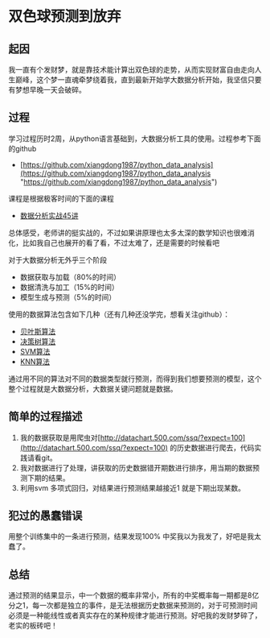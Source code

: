 # 双色球预测到放弃
## 起因
我一直有个发财梦，就是靠技术能计算出双色球的走势，从而实现财富自由走向人生巅峰，这个梦一直魂牵梦绕着我，直到最新开始学大数据分析开始，我坚信只要有梦想早晚一天会破碎。
## 过程
学习过程历时2周，从python语言基础到，大数据分析工具的使用。过程参考下面的github
* [https://github.com/xiangdong1987/python_data_analysis](https://github.com/xiangdong1987/python_data_analysis "https://github.com/xiangdong1987/python_data_analysis")

课程是根据极客时间的下面的课程
* [数据分析实战45讲](https://time.geekbang.org/column/intro/147 "数据分析实战")

总体感受，老师讲的挺实战的，不过如果讲原理也太多太深的数学知识也很难消化，比如我自己也展开的看了看，不过太难了，还是需要的时候看吧

对于大数据分析无外乎三个阶段

* 数据获取与加载（80%的时间）
* 数据清洗与加工（15%的时间）
* 模型生成与预测（5%的时间）

使用的数据算法包含如下几种（还有几种还没学完，想看关注github）：

* [贝叶斯算法](https://github.com/xiangdong1987/python_data_analysis/tree/master/algorithm/Bayes "贝叶斯算法")
* [决策树算法](https://github.com/xiangdong1987/python_data_analysis/tree/master/algorithm/decisionTree "决策树算法")
* [SVM算法](https://github.com/xiangdong1987/python_data_analysis/tree/master/algorithm/svm "SVM算法")
* [KNN算法](https://github.com/xiangdong1987/python_data_analysis/tree/master/algorithm/KNN "KNN算法")

通过用不同的算法对不同的数据类型就行预测，而得到我们想要预测的模型，这个整个过程就是大数据分析，大数据关键问题就是数据。
## 简单的过程描述
1. 我的数据获取是用爬虫对[http://datachart.500.com/ssq/?expect=100](http://datachart.500.com/ssq/?expect=100) 的历史数据进行爬去，代码实践请看git。
2. 我对数据进行了处理，讲获取的历史数据错开期数进行排序，用当期的数据预测下期的结果。
3. 利用svm 多项式回归，对结果进行预测结果越接近1 就是下期出现某数。
## 犯过的愚蠢错误
用整个训练集中的一条进行预测，结果发现100% 中奖我以为我发了，好吧是我太蠢了。
## 总结
通过预测的结果显示，中一个数据的概率非常小，所有的中奖概率每一期都是8亿分之1，每一次都是独立的事件，是无法根据历史数据来预测的，对于可预测时间必须是一种能线性或者真实存在的某种规律才能进行预测。好吧我的发财梦碎了，老实的板砖吧！
